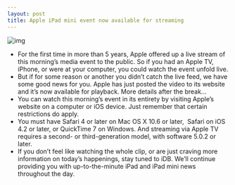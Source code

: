 ```yaml
---
layout: post
title: Apple iPad mini event now available for streaming
---
```

![img](http://media.idownloadblog.com/wp-content/uploads/2012/10/iPad-mini-event-video.png)
* For the first time in more than 5 years, Apple offered up a live stream of this morning’s media event to the public. So if you had an Apple TV, iPhone, or were at your computer, you could watch the event unfold live.
* But if for some reason or another you didn’t catch the live feed, we have some good news for you. Apple has just posted the video to its website and it’s now available for playback. More details after the break…
* You can watch this morning’s event in its entirety by visiting Apple’s website on a computer or iOS device. Just remember that certain restrictions do apply.
* You must have Safari 4 or later on Mac OS X 10.6 or later,  Safari on iOS 4.2 or later, or QuickTime 7 on Windows. And streaming via Apple TV requires a second- or third-generation model, with software 5.0.2 or later.
* If you don’t feel like watching the whole clip, or are just craving more information on today’s happenings, stay tuned to iDB. We’ll continue providing you with up-to-the-minute iPad and iPad mini news throughout the day.

